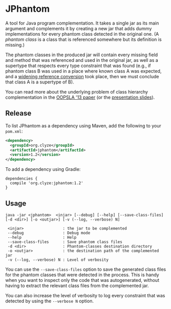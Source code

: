 JPhantom
========

A tool for Java program complementation. It takes a single jar as its
main argument and complements it by creating a new jar that adds dummy
implementations for every phantom class detected in the original
one. (A *phantom class* is a class that is referenced somewhere but
its definition is missing.)

The phantom classes in the produced jar will contain every missing
field and method that was referenced and used in the original jar, as
well as a supertype that respects every type constraint that was found
(e.g., if phantom class B was used in a place where known class A was
expected, and a [widening reference
conversion](http://docs.oracle.com/javase/specs/jls/se7/html/jls-5.html#jls-5.1.5)
took place, then we must conclude that class A is a supertype of B).

You can read more about the underlying problem of class hierarchy
complementation in the [OOPSLA '13 paper](http://yanniss.github.io/jphantom-oopsla13.pdf)
(or the [presentation slides](http://gbalats.github.io/assets/presentations/oopsla2013-jphantom.pdf)).


Release
-------

To list JPhantom as a dependency using Maven, add the following to
your `pom.xml`:

```xml
<dependency>
  <groupId>org.clyze</groupId>
  <artifactId>jphantom</artifactId>
  <version>1.2</version>
</dependency>
```

To add a dependency using Gradle:

```
dependencies {
  compile 'org.clyze:jphantom:1.2'
}
```


Usage
-----

    java -jar <jphantom>  <injar> [--debug] [--help] [--save-class-files] [-d <dir>] [-o <outjar>] [-v (--log, --verbose) N]
    
     <injar>                 : the jar to be complemented
     --debug                 : Debug mode
     --help                  : Help
     --save-class-files      : Save phantom class files
     -d <dir>                : Phantom-classes destination directory
     -o <outjar>             : the destination path of the complemented jar
     -v (--log, --verbose) N : Level of verbosity


You can use the `--save-class-files` option to save the generated
class files for the phantom classes that were detected in the
process. This is handy when you want to inspect only the code that was
autogenerated, without having to extract the relevant class files from
the complemented jar.

You can also increase the level of verbosity to log every constraint
that was detected by using the `--verbose N` option.
